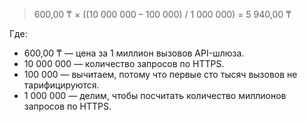 > 600,00 ₸ × ((10 000 000 – 100 000) / 1 000 000) = 5 940,00 ₸

  Где:
  * 600,00 ₸ — цена за 1 миллион вызовов API-шлюза.
  * 10 000 000 — количество запросов по HTTPS.
  * 100 000 — вычитаем, потому что первые сто тысяч вызовов не тарифицируются.
  * 1 000 000 — делим, чтобы посчитать количество миллионов запросов по HTTPS.